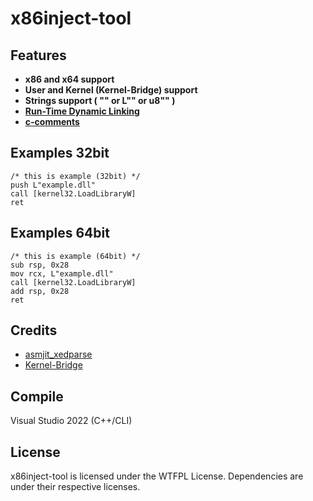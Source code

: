 # x86inject-tool

## Features
- **x86 and x64 support**
- **User and Kernel (Kernel-Bridge) support**
- **Strings support ( "" or L"" or u8"" )**
- **[Run-Time Dynamic Linking](https://docs.microsoft.com/zh-cn/windows/win32/dlls/run-time-dynamic-linking)**
- **[c-comments](https://docs.microsoft.com/zh-cn/cpp/c-language/c-comments)**

## Examples 32bit

    /* this is example (32bit) */
    push L"example.dll"
    call [kernel32.LoadLibraryW]
    ret

## Examples 64bit

    /* this is example (64bit) */
    sub rsp, 0x28
    mov rcx, L"example.dll"
    call [kernel32.LoadLibraryW]
    add rsp, 0x28
    ret

## Credits
- [asmjit_xedparse](https://github.com/x64dbg/asmjit_xedparse)
- [Kernel-Bridge](https://github.com/HoShiMin/Kernel-Bridge)

## Compile
Visual Studio 2022 (C++/CLI)

## License
x86inject-tool is licensed under the WTFPL License. Dependencies are under their respective licenses.